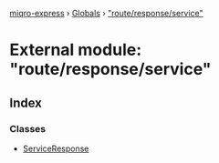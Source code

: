 [miqro-express](../README.md) › [Globals](../globals.md) › ["route/response/service"](_route_response_service_.md)

# External module: "route/response/service"

## Index

### Classes

* [ServiceResponse](../classes/_route_response_service_.serviceresponse.md)
